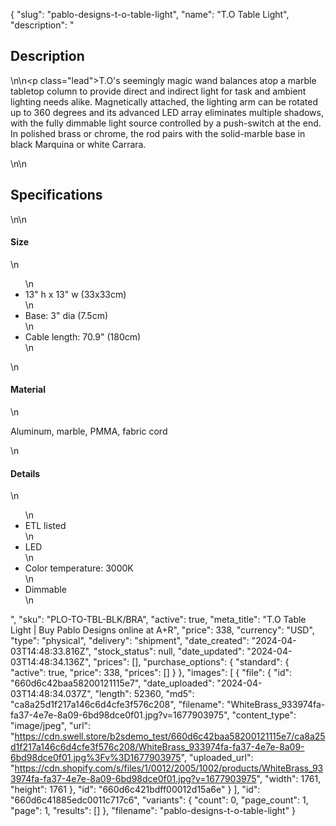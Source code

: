 {
  "slug": "pablo-designs-t-o-table-light",
  "name": "T.O Table Light",
  "description": "<h2>Description</h2>\n<!-- split -->\n<p class=\"lead\">T.O's seemingly magic wand balances atop a marble tabletop column to provide direct and indirect light for task and ambient lighting needs alike. Magnetically attached, the lighting arm can be rotated up to 360 degrees and its advanced LED array eliminates multiple shadows, with the fully dimmable light source controlled by a push-switch at the end. In polished brass or chrome, the rod pairs with the solid-marble base in black Marquina or white Carrara. </p>\n<!-- split -->\n<h2>Specifications</h2>\n<!-- split -->\n<h4>Size</h4>\n<ul>\n<li>13\" h x 13\" w (33x33cm)</li>\n<li>Base: 3\" dia (7.5cm)</li>\n<li>Cable length: 70.9\" (180cm)</li>\n</ul>\n<h4>Material</h4>\n<p>Aluminum, marble, PMMA, fabric cord</p>\n<h4>Details</h4>\n<ul>\n<li>ETL listed</li>\n<li>LED</li>\n<li>Color temperature: 3000K</li>\n<li>Dimmable</li>\n</ul>",
  "sku": "PLO-TO-TBL-BLK/BRA",
  "active": true,
  "meta_title": "T.O Table Light | Buy Pablo Designs online at A+R",
  "price": 338,
  "currency": "USD",
  "type": "physical",
  "delivery": "shipment",
  "date_created": "2024-04-03T14:48:33.816Z",
  "stock_status": null,
  "date_updated": "2024-04-03T14:48:34.136Z",
  "prices": [],
  "purchase_options": {
    "standard": {
      "active": true,
      "price": 338,
      "prices": []
    }
  },
  "images": [
    {
      "file": {
        "id": "660d6c42baa58200121115e7",
        "date_uploaded": "2024-04-03T14:48:34.037Z",
        "length": 52360,
        "md5": "ca8a25d1f217a146c6d4cfe3f576c208",
        "filename": "WhiteBrass_933974fa-fa37-4e7e-8a09-6bd98dce0f01.jpg?v=1677903975",
        "content_type": "image/jpeg",
        "url": "https://cdn.swell.store/b2sdemo_test/660d6c42baa58200121115e7/ca8a25d1f217a146c6d4cfe3f576c208/WhiteBrass_933974fa-fa37-4e7e-8a09-6bd98dce0f01.jpg%3Fv%3D1677903975",
        "uploaded_url": "https://cdn.shopify.com/s/files/1/0012/2005/1002/products/WhiteBrass_933974fa-fa37-4e7e-8a09-6bd98dce0f01.jpg?v=1677903975",
        "width": 1761,
        "height": 1761
      },
      "id": "660d6c421bdff00012d15a6e"
    }
  ],
  "id": "660d6c41885edc0011c717c6",
  "variants": {
    "count": 0,
    "page_count": 1,
    "page": 1,
    "results": []
  },
  "filename": "pablo-designs-t-o-table-light"
}